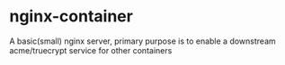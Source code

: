 # nginx-container
A basic(small) nginx server, primary purpose is to enable a downstream acme/truecrypt service for other containers
